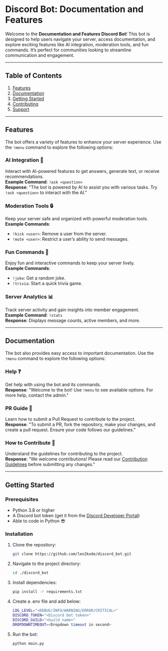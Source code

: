 # Discord Bot: Documentation and Features

Welcome to the **Documentation and Features Discord Bot**! This bot is designed to help users navigate your server, access documentation, and explore exciting features like AI integration, moderation tools, and fun commands. It’s perfect for communities looking to streamline communication and engagement.

---

## Table of Contents
1. [Features](#features)
2. [Documentation](#documentation)
3. [Getting Started](#getting-started)
4. [Contributing](#contributing)
5. [Support](#support)

---

## Features

The bot offers a variety of features to enhance your server experience. Use the `!menu` command to explore the following options:

### **AI Integration** 🤖
Interact with AI-powered features to get answers, generate text, or receive recommendations.  
**Example Command**: `!ask <question>`  
**Response**: "The bot is powered by AI to assist you with various tasks. Try `!ask <question>` to interact with the AI."

### **Moderation Tools** 🔒
Keep your server safe and organized with powerful moderation tools.  
**Example Commands**:
- `!kick <user>`: Remove a user from the server.
- `!mute <user>`: Restrict a user’s ability to send messages.

### **Fun Commands** 🎉
Enjoy fun and interactive commands to keep your server lively.  
**Example Commands**:
- `!joke`: Get a random joke.
- `!trivia`: Start a quick trivia game.

### **Server Analytics** 📊
Track server activity and gain insights into member engagement.  
**Example Command**: `!stats`  
**Response**: Displays message counts, active members, and more.

---

## Documentation

The bot also provides easy access to important documentation. Use the `!menu` command to explore the following options:

### **Help** ❓
Get help with using the bot and its commands.  
**Response**: "Welcome to the bot! Use `!menu` to see available options. For more help, contact the admin."

### **PR Guide** 📘
Learn how to submit a Pull Request to contribute to the project.  
**Response**: "To submit a PR, fork the repository, make your changes, and create a pull request. Ensure your code follows our guidelines."

### **How to Contribute** 🤝
Understand the guidelines for contributing to the project.  
**Response**: "We welcome contributions! Please read our [Contribution Guidelines](link) before submitting any changes."

---

## Getting Started

### Prerequisites
- Python 3.8 or higher
- A Discord bot token (get it from the [Discord Developer Portal](https://discord.com/developers/applications))
- Able to code in Python 😎

### Installation
1. Clone the repository:
   ```bash
   git clone https://github.com/len2kode/discord_bot.git
   ```
2. Navigate to the project directory:
   ```bash
   cd ./discord_bot
   ```
3. Install dependencies:
   ```bash
   pip install -r requirements.txt
   ```
4. Create a .env file and add below:
   ```bash
   LOG_LEVEL="<DEBUG/INFO/WARNING/ERROR/CRITICAL>"
   DISCORD_TOKEN="<Discord bot token>"
   DISCORD_GUILD="<Guild name>"
   DROPDOWNTIMEOUT=<Dropdown timeout in second>
   ```
5. Run the bot:
   ```bash
   python main.py
   ```